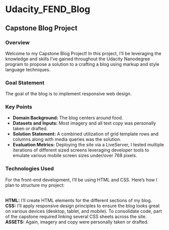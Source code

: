 # Udacity_FEND_Blog
<h2>Capstone Blog Project</h2>
<h3>Overview</h3>
Welcome to my Capstone Blog Project! In this project, I’ll be leveraging the knowledge and skills I’ve gained throughout the Udacity Nanodegree program to propose a solution to a crafting a blog using markup and style language techniques.

<h3>Goal Statement</h3>
The goal of the blog is to implement responsive web design.

<h3>Key Points</h3>
<ul style = none;>
  <li><strong>Domain Background:</strong> The blog centers around food.
  <li><strong>Datasets and Inputs:</strong> Most imagery and all text copy was personally taken or drafted.
  <li><strong>Solution Statement:</strong> A combined utilization of grid template rows and columns along with media queries was the solution.
  <li><strong>Evaluation Metrics:</strong> Deploying the site via a LiveServer, I tested multiple iterations of different sized screens leveraging developer tools to emulate various mobile screen sizes under/over 768 pixels.
</ul>

<h3>Technologies Used</h3>
For the front-end development, I’ll be using HTML and CSS. Here’s how I plan to structure my project:
<p>
<br>
  <strong>HTML:</strong> I’ll create HTML elements for the different sections of my blog.
  <br>
  <strong>CSS:</strong> I’ll apply responsive design principles to ensure the blog looks great on various devices (desktop, tablet, and mobile). To consolidate code, part of the capstone required linking several CSS sheets across the site.
  <br>
  <strong>ASSETS:</strong> Again, imagery and copy were personally taken or drafted.
</p>
